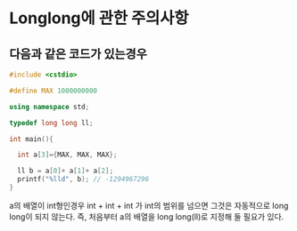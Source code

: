 # Longlong에 관한 주의사항

## 다음과 같은 코드가 있는경우

```c++
#include <cstdio>

#define MAX 1000000000

using namespace std;

typedef long long ll;

int main(){

  int a[3]={MAX, MAX, MAX};

  ll b = a[0]+ a[1]+ a[2];
  printf("%lld", b); // -1294967296
}
```

a의 배열이 int형인경우 int + int + int 가 int의 범위를 넘으면 그것은 자동적으로 long long이 되지 않는다. 즉, 처음부터 a의 배열을 long long(ll)로 지정해 둘 필요가 있다.
